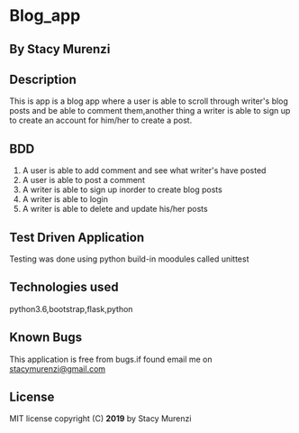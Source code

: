 # Blog_app

## By Stacy Murenzi

## Description
This is app is a blog app where a user is able to scroll through writer's blog posts and be able to comment them,another thing a writer is able to sign up to create an account for him/her to create a post.

## BDD
1. A user is able to add comment and see what writer's have posted
2. A user is able to post a comment
3. A writer is able to sign up inorder to create blog posts
4. A writer is able to login 
4. A writer is able to delete and update his/her posts

## Test Driven Application

Testing was done using python build-in moodules called unittest


## Technologies used
python3.6,bootstrap,flask,python

## Known Bugs
This application is free from bugs.if found email me on stacymurenzi@gmail.com

## License 
MIT license copyright (C) **2019** by Stacy Murenzi